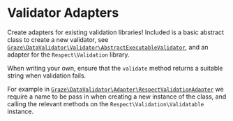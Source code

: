 # Validator Adapters

Create adapters for existing validation libraries! Included is a basic abstract class to create a new validator,
see [`Graze\DataValidator\Validator\AbstractExecutableValidator`](../src/Validator/AbstractExecutableValidator.php),
and an adapter for the `Respect\Validation` library.

When writing your own, ensure that the `validate` method returns a suitable string when validation fails.

For example in
[`Graze\DataValidator\Adapter\RespectValidationAdapter`](../src/Adapter/RespectValidationAdapter.php) we require a name
to be pass in when creating a new instance of the class, and calling the relevant methods
on the `Respect\Validation\Validatable` instance.
